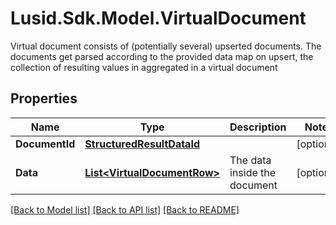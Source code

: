 # Lusid.Sdk.Model.VirtualDocument
Virtual document consists of (potentially several) upserted documents.                The documents get parsed according to the provided data map on upsert, the collection of resulting values in  aggregated in a virtual document

## Properties

Name | Type | Description | Notes
------------ | ------------- | ------------- | -------------
**DocumentId** | [**StructuredResultDataId**](StructuredResultDataId.md) |  | [optional] 
**Data** | [**List&lt;VirtualDocumentRow&gt;**](VirtualDocumentRow.md) | The data inside the document | [optional] 

[[Back to Model list]](../README.md#documentation-for-models) [[Back to API list]](../README.md#documentation-for-api-endpoints) [[Back to README]](../README.md)

